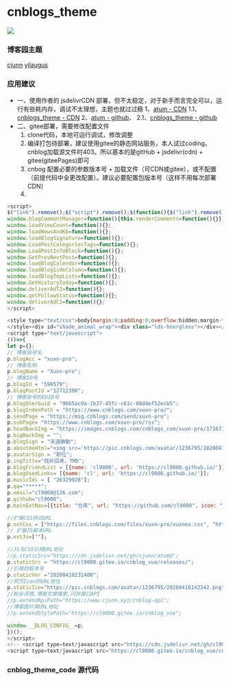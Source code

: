 # cnblogs_theme

[![](https://data.jsdelivr.com/v1/package/gh/cl9000/cnblogs_theme/badge)](https://www.jsdelivr.com/package/gh/cl9000/cnblogs_theme)

### 博客园主题
[cjunn](https://www.cnblogs.com/cjunn#/cnblog/works/category/all/1/1)
[yjlaugus](https://www.cnblogs.com/yjlaugus/#/cnblog/works/category/all/1/1)

### 应用建议
* 一、使用作者的 jsdelivrCDN 部署，但不太稳定，对于新手而言完全可以，运行有些耗内存，调试不太理想，主题也就过过瘾
 1、[atum - CDN](https://www.jsdelivr.com/package/gh/cjunn/atum)
 1.1、[cnblogs_theme - CDN](https://www.jsdelivr.com/package/gh/YJLAugus/cnblogs_theme)
 2、[atum - github](https://github.com/cjunn/atum)、
 2.1、[cnblogs_theme - github](https://github.com/YJLAugus/cnblogs_theme)
* 二、gitee部署，需要修改配置文件
    1. clone代码，本地可运行调试，修改调整
    2. 编译打包待部署，建议使用gitee的静态网站服务，本人试过coding，cnblog加载源文件时403。所以基本的是gitHub + jsdelivr(cdn) + gitee(giteePages)即可
    3. cnbog 配置必要的参数版本号 + 加载文件（可CDN或gitee），或不配置（前提代码中全更改配置）。建议必要配置包版本号（这样不用每次部署CDN）
    4. 
``` js
<script>
$("link").remove();$("script").remove();$(function(){$("link").remove();$("script").remove()});
window.blogCommentManager=function(){this.renderComments=function(){}};
window.loadViewCount=function(){};
window.loadNewsAndKb=function(){};
window.loadBlogSignature=function(){};
window.LoadPostCategoriesTags=function(){};
window.LoadPostInfoBlock=function(){};
window.GetPrevNextPost=function(){};
window.loadBlogCalendar=function(){};
window.loadBlogSideColumn=function(){};
window.loadBlogTopLists=function(){};
window.GetHistoryToday=function(){};
window.deliverAdT2=function(){};
window.getFollowStatus=function(){};
window.deliverAdC1=function(){};
</script>

<style type="text/css">body{margin:0;padding:0;overflow:hidden;margin-top:100%}#shade_animal_wrap{opacity:1;margin:0;padding:0;display:flex;position:absolute;top:0;left:0;right:0;bottom:0;align-items:center;justify-content:center;height:100vh;width:100%;background-color:#f2f2f2;z-index:99999;transition:all 1s ease 0s;}.lds-hourglass{display:inline-block;position:relative;width:64px;height:64px;transform:translateX(-30px) translateY(-60px);}.lds-hourglass:after{content:" ";display:block;border-radius:50%;width:0;height:0;margin:6px;box-sizing:border-box;border:60px solid #fff;border-color:#ff8d00 transparent #ff3004 transparent;animation:lds-hourglass 1.2s infinite;}@keyframes lds-hourglass{0%{transform:rotate(0);animation-timing-function:cubic-bezier(0.55,0.055,0.675,0.19);}50%{transform:rotate(900deg);animation-timing-function:cubic-bezier(0.215,0.61,0.355,1);}100%{transform:rotate(1800deg);}}
</style><div id="shade_animal_wrap"><div class="lds-hourglass"></div></div>
<script type="text/javascript">
(()=>{
let p={};
// 博客账号名
p.blogAcc = "xuxn-pro";
// 博客名称
p.blogName = "Xuxn-pro";
// 博客ID号
p.blogId = "596579";
p.blogPostId ="12712390";
// 博客账号的GUID号
p.blogUserGuid = "9665ac0a-1b37-45fc-c61c-08d4ef52ecb5";
p.blogIndexPath = "https://www.cnblogs.com/xuxn-pro/";
p.sendPage = "https://msg.cnblogs.com/send/xuxn-pro";
p.subPage= "https://www.cnblogs.com/xuxn-pro/rss";
p.headBackImg = "https://images.cnblogs.com/cnblogs_com/xuxn-pro/1716711/o_200416085133leg.jpg";
p.bigBackImg = "";
p.blogSign = "天道酬勤";
p.aboutmeHtml="<img src='https://pic.cnblogs.com/avatar/1236795/20200416142342.png'/>"
p.avatarSign = "职位";
p.ingTitle="找补回来，TMD";
p.blogFriendList = [{name: 'cl9000', url: 'https://cl9000.github.io/'}];
p.blogUsedLinks= [{name: 'cl', url: 'https://cl9000.github.io/'}];
p.musicIds = [ "26329928"];
p.qq="*****";
p.email="cl9000@126.com";
p.github="cl9000";
p.mainExtNav=[{title: "仓库", url: "https://github.com/cl9000", icon: "icongithub"}];

//扩展CSS样式URL	
p.extCss = ["https://files.cnblogs.com/files/xuxn-pro/xuxnex.css", "https://at.alicdn.com/t/font_1630741_bf02j4m9mhg.css"];
// 扩展JS脚本URL
p.extJs=[""];

//JS与CSS引用URL地址
//p.staticSrc="https://cdn.jsdelivr.net/gh/cjunn/atum@";
p.staticSrc = "https://cl9000.gitee.io/cnblog_vue/releases/";
//引用的版本号
p.staticVer ="20200418231400";
//网页Icon的URL地址
p.staticIco="https://pic.cnblogs.com/avatar/1236795/20200416142342.png";
//粉丝详情,博客文章搜索,闪存接口API
//p.extendApiPath="https://www.cjunn.xyz/cnblog-api";
//博客图片库URL地址
//p.extendStylePath="https://cl9000.gitee.io/cnblog_vue";

window.__BLOG_CONFIG__=p;
})();
</script>
<!-- <script type=text/javascript src="https://cdn.jsdelivr.net/gh/cl9000/cnblogs_theme@1.1/cnblogLoader.js"></script> -->
<script type=text/javascript src="https://cl9000.gitee.io/cnblog_vue/cnblogLoader.js"></script> 
```


### cnblog_theme_code 源代码